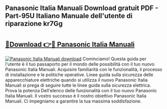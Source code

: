 ## Panasonic Italia Manuali Download gratuit PDF - Part-95U Italiano Manuale dell'utente di riparazione kr7Gg

# <h2><a href="http://dfah7hj.blite.top/?on=Panasonic+Italia+Manuali">🔗Download 👉🔴 Panasonic Italia Manuali</a></h2>

[![Panasonic Italia Manuali download](https://i.imgur.com/lujVjoI.png)](http://dfah7hj.blite.top/?on=Panasonic+Italia+Manuali)
Cominciamo! Questa guida per l'utente è il tuo passaporto per il mondo delle possibilità con il tuo nuovo Panasonic Italia Manuali. Acquisire familiarità con le funzionalità, il processo di installazione e le politiche operative. Linee guida sulla sicurezza delle apparecchiature elettriche quando si utilizza il nuovo Panasonic Italia Manuali si prega di seguire tutte le linee guida sulla sicurezza elettrica. Prova la potenza Dell'elenco delle funzionalità con il tuo nuovo Panasonic Italia Manuali. Il vostro successo è il nostro obiettivo Panasonic Italia Manuali. Ci impegniamo a garantire la tua massima soddisfazione.
